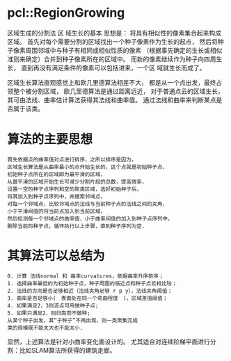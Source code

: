 # pcl::RegionGrowing

区域生成的分割法
区 域生长的基本 思想是： 将具有相似性的像素集合起来构成区域。
首先对每个需要分割的区域找出一个种子像素作为生长的起点，
然后将种子像素周围邻域中与种子有相同或相似性质的像素 
（根据事先确定的生长或相似准则来确定）合并到种子像素所在的区域中。
而新的像素继续作为种子向四周生长，
直到再没有满足条件的像素可以包括进来，一个区 域就生长而成了。
 
区域生长算法直观感觉上和欧几里德算法相差不大，
都是从一个点出发，最终占领整个被分割区域，
欧几里德算法是通过距离远近，
对于普通点云的区域生长，其可由法线、曲率估计算法获得其法线和曲率值。
通过法线和曲率来判断某点是否属于该类。

# 算法的主要思想

	首先依据点的曲率值对点进行排序，之所以排序是因为，
	区域生长算法是从曲率最小的点开始生长的，这个点就是初始种子点，
	初始种子点所在的区域即为最平滑的区域，
	从最平滑的区域开始生长可减少分割片段的总数，提高效率，
	设置一空的种子点序列和空的聚类区域，选好初始种子后，
	将其加入到种子点序列中，并搜索邻域点，
	对每一个邻域点，比较邻域点的法线与当前种子点的法线之间的夹角，
	小于平滑阀值的将当前点加入到当前区域，
	然后检测每一个邻域点的曲率值，小于曲率阀值的加入到种子点序列中，
	删除当前的种子点，循环执行以上步骤，直到种子序列为空.

# 其算法可以总结为

    0. 计算 法线normal 和 曲率curvatures，依据曲率升序排序；
    1. 选择曲率最低的为初始种子点，种子周围的临近点和种子点云相比较；
    2. 法线的方向是否足够相近（法线夹角足够 r p y），法线夹角阈值；
    3. 曲率是否足够小(　表面处在同一个弯曲程度　)，区域差值阈值；
    4. 如果满足2，3则该点可用做种子点;
    5. 如果只满足2，则归类而不做种;
    从某个种子出发，其“子种子”不再出现，则一类聚集完成
    类的规模既不能太大也不能太小.
 
 
显然，上述算法是针对小曲率变化面设计的。
尤其适合对连续阶梯平面进行分割：比如SLAM算法所获得的建筑走廊。

